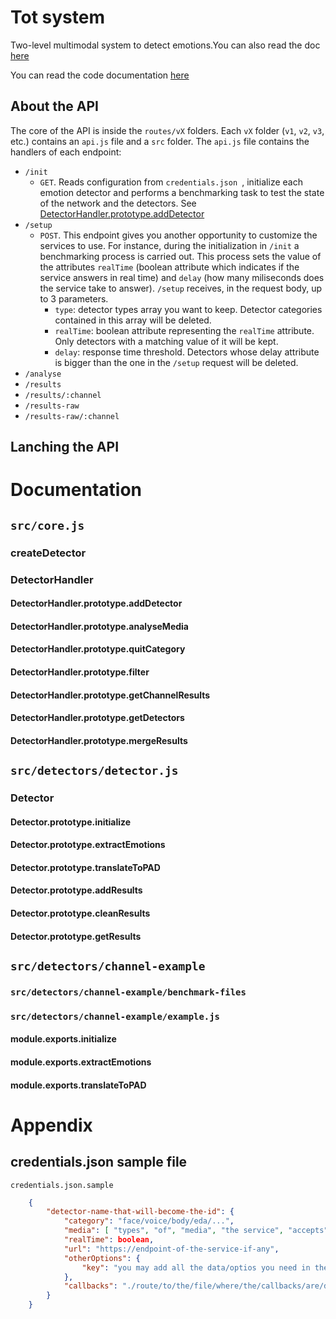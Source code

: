 # Tot system
Two-level multimodal system to detect emotions.You can also read the doc [here](https://josegarciaclm95.github.io/tot-system/docs/v1/)

You can read the code documentation [here](https://josegarciaclm95.github.io/tot-system/docs/v1/)


## About the API
The core of the API is inside the `routes/vX` folders. Each `vX` folder (`v1`, `v2`, `v3`, etc.) contains an `api.js` file and a `src` folder. The `api.js` file contains the handlers of each endpoint:

* `/init`
	* `GET`. Reads configuration from `credentials.json `, initialize each emotion detector and performs a benchmarking task to test the state of the network and the detectors. See [DetectorHandler.prototype.addDetector](#DetectorHandler.prototype.addDetector)
* `/setup`
	* `POST`. This endpoint gives you another opportunity to customize the services to use. For instance, during the initialization in `/init` a benchmarking process is carried out. This process sets the value of the attributes `realTime` (boolean attribute which indicates if the service answers in real time) and `delay` (how many miliseconds does the service take to answer). `/setup` receives, in the request body, up to 3 parameters.
		* `type`: detector types array you want to keep. Detector categories contained in this array will be deleted.
		* `realTime`: boolean attribute representing the `realTime` attribute. Only detectors with a matching value of it will be kept.
		* `delay`: response time threshold. Detectors whose delay attribute is bigger than the one in the `/setup` request will be deleted. 
* `/analyse`
* `/results`
* `/results/:channel`
* `/results-raw`
* `/results-raw/:channel`

## Lanching the API

# Documentation

## `src/core.js`

### createDetector

### DetectorHandler

#### DetectorHandler.prototype.addDetector

#### DetectorHandler.prototype.analyseMedia

#### DetectorHandler.prototype.quitCategory

#### DetectorHandler.prototype.filter

#### DetectorHandler.prototype.getChannelResults

#### DetectorHandler.prototype.getDetectors

#### DetectorHandler.prototype.mergeResults

## `src/detectors/detector.js`

### Detector

#### Detector.prototype.initialize

#### Detector.prototype.extractEmotions

#### Detector.prototype.translateToPAD

#### Detector.prototype.addResults

#### Detector.prototype.cleanResults

#### Detector.prototype.getResults

## `src/detectors/channel-example`

### `src/detectors/channel-example/benchmark-files`

### `src/detectors/channel-example/example.js`

#### module.exports.initialize

#### module.exports.extractEmotions

#### module.exports.translateToPAD

# Appendix

## credentials.json sample file
`credentials.json.sample`
```json
	{
		"detector-name-that-will-become-the-id": {
			"category": "face/voice/body/eda/...",
			"media": [ "types", "of", "media", "the service", "accepts", "for", "analysis", "such us", "image", "video", "text", "sound", "..." ],
			"realTime": boolean,
			"url": "https://endpoint-of-the-service-if-any",
			"otherOptions": {
				"key": "you may add all the data/optios you need in the otherOptions object"
			},
			"callbacks": "./route/to/the/file/where/the/callbacks/are/defined.js"
		}
	}
```







